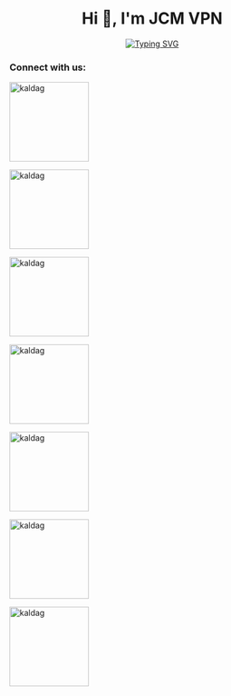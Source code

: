 <h1 align="center">Hi 👋, I'm JCM VPN</h1>
<p align="center">
  <a href="https://git.io/typing-svg"><img src="https://readme-typing-svg.demolab.com?font=Fira+Code&pause=1000&width=435&lines=Hi%2C+I'm+JCM+VPN+OWNER;A+self+learning+programmer.;A+freelance+frontend+developer." alt="Typing SVG" /></a>
</p>

<h3 
align="left">Connect with us:</h3><p align="center">
  
<a href="https://fb.com/kaldag.cp.repair" target="blank"><img align="center" src="https://i.pinimg.com/736x/a2/8d/88/a28d88a1bc3d8f20b21b23adedc1c1ac.jpg" alt="kaldag" height="140" width="140" /></a>
    
<a href="https://www.youtube.com/@kaldubtv" target="blank"><img align="center" src="https://i.pinimg.com/736x/a2/8d/88/a28d88a1bc3d8f20b21b23adedc1c1ac.jpg" alt="kaldag" height="140" width="140" /></a>

<a href="https://play.google.com/store/apps/details?id=com.jcm.vpn
" target="blank"><img align="center" src="https://i.pinimg.com/736x/a2/8d/88/a28d88a1bc3d8f20b21b23adedc1c1ac.jpg" alt="kaldag" height="140" width="140" /></a>

<a href="https://fb.com/kaldag.cp.repair" target="blank"><img align="center" src="https://i.pinimg.com/736x/a2/8d/88/a28d88a1bc3d8f20b21b23adedc1c1ac.jpg" alt="kaldag" height="140" width="140" /></a>

<a href="https://www.youtube.com/@kaldubtv" target="blank"><img align="center" src="https://i.pinimg.com/736x/a2/8d/88/a28d88a1bc3d8f20b21b23adedc1c1ac.jpg" alt="kaldag" height="140" width="140" /></a>

<a href="https://play.google.com/store/apps/details?id=com.jcm.vpn
" target="blank"><img align="center" src="https://i.pinimg.com/736x/a2/8d/88/a28d88a1bc3d8f20b21b23adedc1c1ac.jpg" alt="kaldag" height="140" width="140" /></a>

<a href="https://play.google.com/store/apps/details?id=com.jcm.vpn
" target="blank"><img align="center" src="https://i.pinimg.com/736x/a2/8d/88/a28d88a1bc3d8f20b21b23adedc1c1ac.jpg" alt="kaldag" height="140" width="140" /></a>
</p>
